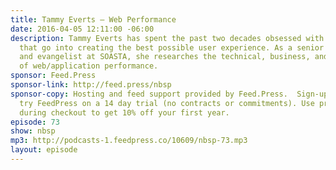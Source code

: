 ```yaml
---
title: Tammy Everts — Web Performance
date: 2016-04-05 12:11:00 -06:00
description: Tammy Everts has spent the past two decades obsessed with the many factors
  that go into creating the best possible user experience. As a senior researcher
  and evangelist at SOASTA, she researches the technical, business, and human aspects
  of web/application performance.
sponsor: Feed.Press
sponsor-link: http://feed.press/nbsp
sponsor-copy: Hosting and feed support provided by Feed.Press.  Sign-up today and
  try FeedPress on a 14 day trial (no contracts or commitments). Use promo code *nbsp*
  during checkout to get 10% off your first year.
episode: 73
show: nbsp
mp3: http://podcasts-1.feedpress.co/10609/nbsp-73.mp3
layout: episode
---
```


